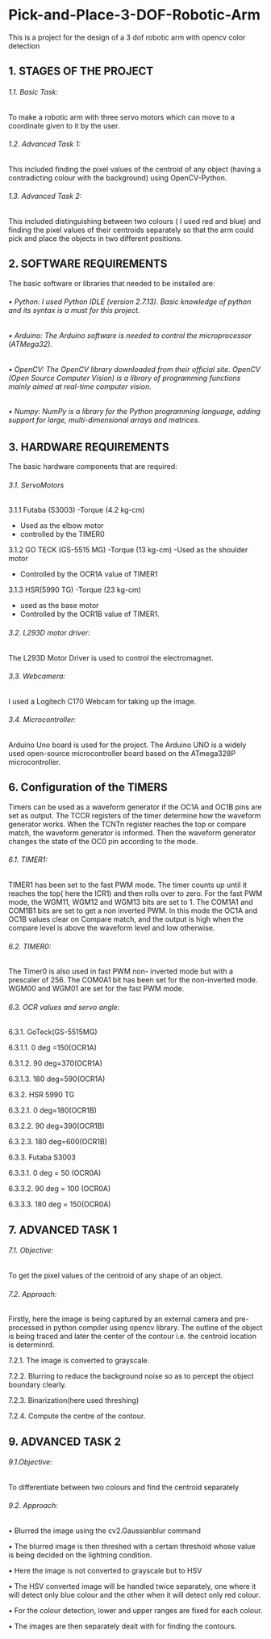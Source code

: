 # Pick-and-Place-3-DOF-Robotic-Arm
This is a project for the design of a 3 dof robotic arm with opencv color detection


## 1. STAGES OF THE PROJECT
###### 1.1. Basic Task:
To make a robotic arm with three servo motors which can move to a coordinate given to it by the user.
###### 1.2. Advanced Task 1:
This included finding the pixel values of the centroid of any object (having a contradicting colour with the background) using OpenCV-Python.
###### 1.3. Advanced Task 2:
This included distinguishing between two colours ( I used red and blue) and finding the pixel values of their centroids separately so that the arm could pick and place the objects in two different positions.


## 2. SOFTWARE REQUIREMENTS
The basic software or libraries that needed to be installed are:
###### • Python: I used Python IDLE (version 2.7.13). Basic knowledge of python and its syntax is a must for this project.
###### • Arduino: The Arduino software is needed to control the microprocessor (ATMega32).
###### • OpenCV: The OpenCV library downloaded from their official site. OpenCV (Open Source Computer Vision) is a library of programming functions mainly aimed at real-time computer vision.
###### • Numpy: NumPy is a library for the Python programming language, adding support for large, multi-dimensional arrays and matrices.

## 3. HARDWARE REQUIREMENTS
The basic hardware components that are required:
###### 3.1. ServoMotors
3.1.1 Futaba (S3003)
-Torque (4.2 kg-cm)
- Used as the elbow motor
- controlled by the TIMER0

3.1.2 GO TECK (GS-5515 MG)
-Torque (13 kg-cm)
-Used as the shoulder motor
- Controlled by the OCR1A value of TIMER1

3.1.3 HSR(5990 TG)
-Torque (23 kg-cm)
- used as the base motor
- Controlled by the OCR1B value of TIMER1.

###### 3.2. L293D motor driver:
The L293D Motor Driver is used to control the electromagnet.
###### 3.3. Webcamera:
I used a Logitech C170 Webcam for taking up the image.
###### 3.4. Microcontroller: 
Arduino Uno board is used for the project. The Arduino UNO is a widely used open-source microcontroller board based on the ATmega328P microcontroller.


## 6. Configuration of the TIMERS
Timers can be used as a waveform generator if the OC1A and OC1B pins are set as output. The TCCR registers of the timer determine how the waveform generator works. When the TCNTn register reaches the top or compare match, the waveform generator is informed. Then the waveform generator changes the state of the OC0 pin according to the mode.
###### 6.1. TIMER1:
TIMER1 has been set to the fast PWM mode. The timer counts up until it reaches the top( here the ICR1) and then rolls over to zero. For the fast PWM mode, the WGM11, WGM12 and WGM13 bits are set to 1. The COM1A1 and COM1B1 bits are set to get a non inverted PWM. In this mode the OC1A and OC1B values clear on Compare match, and the output is high when the compare level is above the waveform level and low otherwise.
###### 6.2. TIMER0:
The Timer0 is also used in fast PWM non- inverted mode but with a prescaler of 256. The COM0A1 bit has been set for the non-inverted mode. WGM00 and WGM01 are set for the fast PWM mode.
###### 6.3. OCR values and servo angle:

6.3.1. GoTeck(GS-5515MG)

6.3.1.1. 0 deg =150(OCR1A)

6.3.1.2. 90 deg=370(OCR1A)

6.3.1.3. 180 deg=590(OCR1A)

6.3.2. HSR 5990 TG

6.3.2.1. 0 deg=180(OCR1B)

6.3.2.2. 90 deg=390(OCR1B)

6.3.2.3. 180 deg=600(OCR1B)

6.3.3. Futaba S3003

6.3.3.1. 0 deg = 50 (OCR0A)

6.3.3.2. 90 deg = 100 (OCR0A)

6.3.3.3. 180 deg = 150(OCR0A)


## 7. ADVANCED TASK 1
###### 7.1. Objective: 
To get the pixel values of the centroid of any shape of an object.
###### 7.2. Approach: 
Firstly, here the image is being captured by an external camera and pre-processed in python compiler using opencv library.
The outline of the object is being traced and later the center of the contour i.e. the centroid location is determinrd.

7.2.1. The image is converted to grayscale.

7.2.2. Blurring to reduce the background noise so as to percept the object boundary clearly.

7.2.3. Binarization(here used threshing)

7.2.4. Compute the centre of the contour.

## 9. ADVANCED TASK 2
###### 9.1.Objective:
To differentiate between two colours and find the centroid separately
###### 9.2. Approach:
• Blurred the image using the cv2.Gaussianblur command

• The blurred image is then threshed with a certain threshold whose value is being decided on the lightning condition.

• Here the image is not converted to grayscale but to HSV

• The HSV converted image will be handled twice separately, one where it will detect only blue colour and the other when it will detect only red colour.

• For the colour detection, lower and upper ranges are fixed for each colour.

• The images are then separately dealt with for finding the contours.


